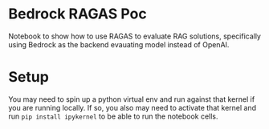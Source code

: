 # Bedrock RAGAS Poc

Notebook to show how to use RAGAS to evaluate RAG solutions, specifically using Bedrock as the backend evauating model instead of OpenAI.

# Setup

You may need to spin up a python virtual env and run against that kernel if you are running locally.  If so, you also may need to activate that kernel and run `pip install ipykernel` to be able to run the notebook cells.